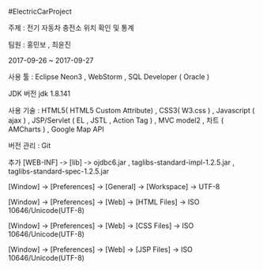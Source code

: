 ﻿#ElectricCarProject

주제 : 전기 자동차 충전소 위치 확인 및 통계

팀원 : 홍민보 , 최윤진

2017-09-26 ~ 2017-09-27

사용 툴 : Eclipse Neon3 , WebStorm , SQL Developer ( Oracle )

JDK 버전 jdk 1.8.141

사용 기술 : HTML5( HTML5 Custom Attribute) , CSS3( W3.css ) , Javascript ( ajax ) , JSP/Servlet ( EL , JSTL , Action Tag ) , MVC model2 , 차트 ( AMCharts ) , Google Map API 

버전 관리 : Git

추가 [WEB-INF] -> [lib] -> ojdbc6.jar , taglibs-standard-impl-1.2.5.jar , taglibs-standard-spec-1.2.5.jar

[Window] -> [Preferences] -> [General] -> [Workspace] -> UTF-8

[Window] -> [Preferences] -> [Web] -> [HTML Files] -> ISO 10646/Unicode(UTF-8)

[Window] -> [Preferences] -> [Web] -> [CSS Files] -> ISO 10646/Unicode(UTF-8)

[Window] -> [Preferences] -> [Web] -> [JSP Files] -> ISO 10646/Unicode(UTF-8)